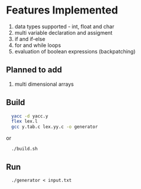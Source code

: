 # Features Implemented

1) data types supported - int, float and char
2) multi variable declaration and assigment
3) if and if-else
4) for and while loops
5) evaluation of boolean expressions (backpatching)

## Planned to add
1) multi dimensional arrays

## Build

```bash
  yacc -d yacc.y
  flex lex.l
  gcc y.tab.c lex.yy.c -o generator
```
or

```
  ./build.sh
```

## Run

```
  ./generator < input.txt
```
